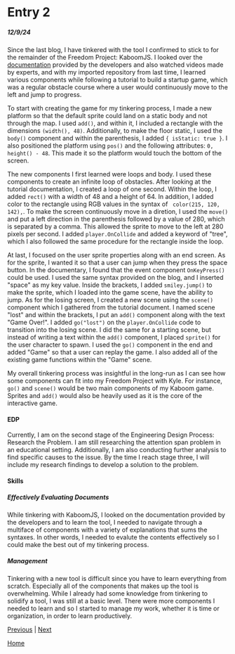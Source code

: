 # Entry 2
##### 12/9/24

Since the last blog, I have tinkered with the tool I confirmed to stick to for the remainder of the Freedom Project: KaboomJS. I looked over the [documentation](https://kaboomjs.com/) provided by the developers and also watched videos made by experts, and with my imported repository from last time, I learned various components while following a tutorial to build a startup game, which was a regular obstacle course where a user would continuously move to the left and jump to progress.

To start with creating the game for my tinkering process, I made a new platform so that the default sprite could land on a static body and not through the map. I used `add()`, and within it, I included a rectangle with the  dimensions `(width(), 48)`. Additionally, to make the floor static, I used the `body()` component and within the parenthesis, I added `{ isStatic: true }`. I also positioned the platform using `pos()` and the following attributes: `0, height() - 48`. This made it so the platform would touch the bottom of the screen.

The new components I first learned were loops and body. I used these components to create an infinite loop of obstacles. After looking at the tutorial documentation, I created a loop of one second. Within the loop, I added `rect()` with a width of 48 and a height of 64. In addition, I added color to the rectangle using RGB values in the syntax of ` color(215, 120, 142),`. To make the screen continuously move in a diretion, I used the `move()` and put a left direction in the parenthesis followed by a value of 280, which is separated by a comma. This allowed the sprite to move to the left at 280 pixels per second. I added `player.OnCollide` and added a keyword of "tree", which I also followed the same procedure for the rectangle inside the loop.

At last, I focused on the user sprite properties along with an end screen. As for the sprite, I wanted it so that a user can jump when they press the space button. In the documentary, I found that the event component `OnKeyPress()` could be used. I used the same syntax provided on the blog, and I inserted "space" as my key value. Inside the brackets, I added `smiley.jump()` to make the sprite, which I loaded into the game scene, have the ability to jump. As for the losing screen, I created a new scene using the `scene()` component which I gathered from the tutorial document. I named scene "lost" and within the brackets, I put an `add()` component along with the text "Game Over!". I added `go("lost")` on the `player.OnCollide` code to transition into the losing scene. I did the same for a starting scene, but instead of writing a text within the `add()` component, I placed `sprite()` for the user character to spawn. I used the `go()` component in the end and added "Game" so that a user can replay the game. I also added all of the existing game functions within the "Game" scene.


My overall tinkering process was insightful in the long-run as I can see how some components can fit into my Freedom Project with Kyle. For instance, `go()` and `scene()` would be two main components of my Kaboom game. Sprites and `add()` would also be heavily used as it is the core of the interactive game.


#### EDP
Currently, I am on the second stage of the Engineering Design Process: Research the Problem. I am still researching the attention span problem in an educational setting. Additionally, I am also conducting further analysis to find specific causes to the issue. By the time I reach stage three, I will include my research findings to develop a solution to the problem.

#### Skills
##### Effectively Evaluating Documents
While tinkering with KaboomJS, I looked on the documentation provided by the developers and to learn the tool, I needed to navigate through a multiface of components with a variety of explanations that sums the syntaxes. In other words, I needed to evalute the contents effectively so I could make the best out of my tinkering process.

##### Management
Tinkering with a new tool is difficult since you have to learn everything from scratch. Especially all of the components that makes up the tool is overwhelming. While I already had some knowledge from tinkering to solidify a tool, I was still at a basic level. There were more components I needed to learn and so I started to manage my work, whether it is time or organization, in order to learn productively.                   


[Previous](entry01.md) | [Next](entry03.md)

[Home](../README.md)
